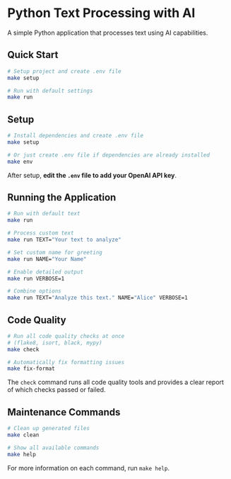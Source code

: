 # Python Text Processing with AI

A simple Python application that processes text using AI capabilities.

## Quick Start

```bash
# Setup project and create .env file
make setup

# Run with default settings
make run
```

## Setup

```bash
# Install dependencies and create .env file
make setup

# Or just create .env file if dependencies are already installed
make env
```

After setup, **edit the `.env` file to add your OpenAI API key**.

## Running the Application

```bash
# Run with default text
make run

# Process custom text
make run TEXT="Your text to analyze"

# Set custom name for greeting
make run NAME="Your Name"

# Enable detailed output
make run VERBOSE=1

# Combine options
make run TEXT="Analyze this text." NAME="Alice" VERBOSE=1
```

## Code Quality

```bash
# Run all code quality checks at once
# (flake8, isort, black, mypy)
make check

# Automatically fix formatting issues
make fix-format
```

The `check` command runs all code quality tools and provides a clear report of which checks passed or failed.

## Maintenance Commands

```bash
# Clean up generated files
make clean

# Show all available commands
make help
```

For more information on each command, run `make help`. 